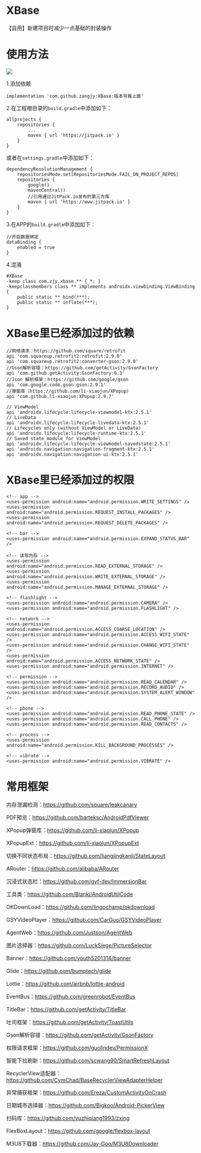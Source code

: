 # XBase

【自用】新建项目时减少一点基础的封装操作

# 使用方法

[![](https://jitpack.io/v/zangjy/XBase.svg)](https://jitpack.io/#zangjy/XBase)

1.添加依赖

```
implementation 'com.github.zangjy:XBase:版本号看上面'
```

2.在工程根目录的`build.gradle`中添加如下：

```
allprojects {
    repositories {
        ...
        maven { url 'https://jitpack.io' }
    }
}
```

或者在`settings.gradle`中添加如下：

```
dependencyResolutionManagement {
    repositoriesMode.set(RepositoriesMode.FAIL_ON_PROJECT_REPOS)
    repositories {
        google()
        mavenCentral()
        //引用通过JitPack.io发布的第三方库
        maven { url 'https://www.jitpack.io' }
    }
}
```

3.在APP的`build.gradle`中添加如下：

```
//开启数据绑定
dataBinding {
    enabled = true
}
```

4.混淆

```
#XBase
-keep class com.zjy.xbase.** { *; }
-keepclassmembers class ** implements androidx.viewbinding.ViewBinding {
    public static ** bind(***);
    public static ** inflate(***);
}
```

# XBase里已经添加过的依赖

```
//网络请求：https://github.com/square/retrofit
api 'com.squareup.retrofit2:retrofit:2.9.0'
api 'com.squareup.retrofit2:converter-gson:2.9.0'
//Gson解析容错：https://github.com/getActivity/GsonFactory
api 'com.github.getActivity:GsonFactory:6.3'
//Json 解析框架：https://github.com/google/gson
api 'com.google.code.gson:gson:2.9.1'
//弹窗库（https://github.com/li-xiaojun/XPopup）
api 'com.github.li-xiaojun:XPopup:2.9.7'

// ViewModel
api 'androidx.lifecycle:lifecycle-viewmodel-ktx:2.5.1'
// LiveData
api 'androidx.lifecycle:lifecycle-livedata-ktx:2.5.1'
// Lifecycles only (without ViewModel or LiveData)
api 'androidx.lifecycle:lifecycle-runtime-ktx:2.5.1'
// Saved state module for ViewModel
api 'androidx.lifecycle:lifecycle-viewmodel-savedstate:2.5.1'
api 'androidx.navigation:navigation-fragment-ktx:2.5.1'
api 'androidx.navigation:navigation-ui-ktx:2.5.1'
```

# XBase里已经添加过的权限

```
<!-- app -->
<uses-permission android:name="android.permission.WRITE_SETTINGS" />
<uses-permission android:name="android.permission.REQUEST_INSTALL_PACKAGES" />
<uses-permission android:name="android.permission.REQUEST_DELETE_PACKAGES" />

<!-- bar -->
<uses-permission android:name="android.permission.EXPAND_STATUS_BAR" />

<!-- 读写内存 -->
<uses-permission android:name="android.permission.READ_EXTERNAL_STORAGE" />
<uses-permission android:name="android.permission.WRITE_EXTERNAL_STORAGE" />
<uses-permission android:name="android.permission.MANAGE_EXTERNAL_STORAGE" />

<!-- flashlight -->
<uses-permission android:name="android.permission.CAMERA" />
<uses-permission android:name="android.permission.FLASHLIGHT" />

<!-- network -->
<uses-permission android:name="android.permission.ACCESS_COARSE_LOCATION" />
<uses-permission android:name="android.permission.ACCESS_WIFI_STATE" />
<uses-permission android:name="android.permission.CHANGE_WIFI_STATE" />
<uses-permission android:name="android.permission.ACCESS_NETWORK_STATE" />
<uses-permission android:name="android.permission.INTERNET" />

<!-- permission -->
<uses-permission android:name="android.permission.READ_CALENDAR" />
<uses-permission android:name="android.permission.RECORD_AUDIO" />
<uses-permission android:name="android.permission.SYSTEM_ALERT_WINDOW" />

<!-- phone -->
<uses-permission android:name="android.permission.READ_PHONE_STATE" />
<uses-permission android:name="android.permission.CALL_PHONE" />
<uses-permission android:name="android.permission.READ_CONTACTS" />

<!-- process -->
<uses-permission android:name="android.permission.KILL_BACKGROUND_PROCESSES" />

<!-- vibrate -->
<uses-permission android:name="android.permission.VIBRATE" />
```

# 常用框架

内存泄漏检测：<https://github.com/square/leakcanary>

PDF预览：<https://github.com/barteksc/AndroidPdfViewer>

XPopup弹窗库：<https://github.com/li-xiaojun/XPopup>

XPopupExt：<https://github.com/li-xiaojun/XPopupExt>

切换不同状态布局：<https://github.com/liangjingkanji/StateLayout>

ARouter：<https://github.com/alibaba/ARouter>

沉浸式状态栏：<https://github.com/gyf-dev/ImmersionBar>

工具类：<https://github.com/Blankj/AndroidUtilCode>

OKDownLoad：<https://github.com/lingochamp/okdownload>

GSYVideoPlayer：<https://github.com/CarGuo/GSYVideoPlayer>

AgentWeb：<https://github.com/Justson/AgentWeb>

图片选择器：<https://github.com/LuckSiege/PictureSelector>

Banner：<https://github.com/youth5201314/banner>

Glide：<https://github.com/bumptech/glide>

Lottie：<https://github.com/airbnb/lottie-android>

EventBus：<https://github.com/greenrobot/EventBus>

TitleBar：<https://github.com/getActivity/TitleBar>

吐司框架：<https://github.com/getActivity/ToastUtils>

Gson解析容错：<https://github.com/getActivity/GsonFactory>

权限请求框架：<https://github.com/guolindev/PermissionX>

智能下拉刷新：<https://github.com/scwang90/SmartRefreshLayout>

RecyclerView适配器：<https://github.com/CymChad/BaseRecyclerViewAdapterHelper>

异常捕获框架：<https://github.com/Ereza/CustomActivityOnCrash>

日期城市选择器：<https://github.com/Bigkoo/Android-PickerView>

扫码库：<https://github.com/yuzhiqiang1993/zxing>

FlexBoxLayout：<https://github.com/google/flexbox-layout>

M3U8下载器：<https://github.com/Jay-Goo/M3U8Downloader>